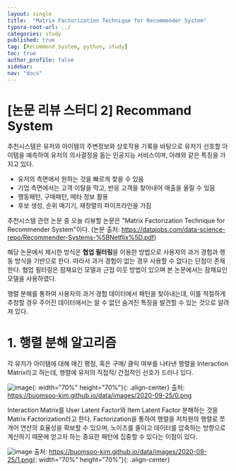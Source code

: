 ```yaml
---
layout: single
title:  "Matrix Factorization Technique for Recommender System"
typora-root-url: ../
categories: study
published: true
tag: [Recommend System, python, study]
toc: true
author_profile: false
sidebar: 
nav: "docs"
---
```

# [논문 리뷰 스터디 2] Recommand System

추천시스템은 유저와 아이템의 주변정보와 상호작용 기록을 바탕으로 유저가 선호할 아이템을 예측하여 유저의 의사결정을 돕는 인공지능 서비스이며, 아래와 같은 특징을 가지고 있다.

- 유저의 측면에서 원하는 것을 빠르게 찾을 수 있음
- 기업 측면에서는 고객 이탈을 막고, 반응 고객을 찾아내어 매출을 올릴 수 있음
- 행동패턴, 구매패턴, 메타 정보 활용
- 후보 생성, 순위 매기기, 재정렬의 파이프라인을 가짐

추천시스템 관련 논문 중 오늘 리뷰할 논문은 "Matrix Factorization Technique for Recommender System"이다.
(논문 출처: https://datajobs.com/data-science-repo/Recommender-Systems-%5BNetflix%5D.pdf)

해당 논문에서 제시한 방식은 **협업 필터링**을 이용한 방법으로 사용자의 과거 경험과 행동 방식을 기반으로 한다. 따라서 과거 경험이 없는 경우 사용할 수 없다는 단점이 존재한다. 협업 필터링은 잠재요인 모델과 근접 이웃 방법이 있으며 본 논문에서는 잠재요인 모델을 사용하였다. 

행렬 분해를 통하여 사용자의 과거 경험 데이터에서 패턴을 찾아내는데, 이를 적절하게 추청할 경우 주어진 데이터에서는 알 수 없던 숨겨진 특징을 발견할 수 있는 것으로 알려져 있다.

  
# 1. 행렬 분해 알고리즘
각 유저가 아이템에 대해 매긴 평점, 혹은 구매/ 클릭 여부를 나타낸 행렬을 Interaction Matrix라고 하는데, 행렬에 유저의 직접적/ 간접적인 선호가 드러나 있다.

![image](https://github.com/yujinp0/yujinp0.github.io/assets/138744622/7a3cffa4-fa4a-4114-aafb-994bbc4f7cf9){: width="70%" height="70%"}{: .align-center}
출처: https://buomsoo-kim.github.io/data/images/2020-09-25/0.png

Interaction Matrix를 User Latent Factor와 Item Latent Factor 분해하는 것을 Matrix Factorization라고 한다. Factorization을 통하여 행렬을 저차원의 행렬로 쪼개어 연산의 효율성을 확보할 수 있으며, 노이즈를 줄이고 데이터를 압축하는 방향으로 계산하기 때문에 얻고자 하는 중요한 패턴에 집중할 수 있다는 이점이 있다. 

![image](https://github.com/yujinp0/yujinp0.github.io/assets/138744622/50797d70-dfa3-44d4-bcd7-e1572125216b)
출처: https://buomsoo-kim.github.io/data/images/2020-09-25/1.png{: width="70%" height="70%"}{: .align-center}



#

#











































